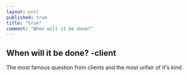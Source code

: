 ```yaml
---
layout: post
published: true
title: "true"
comment: "When will it be done?"
---
```


## When will it be done? -client

The most famous question from clients and the most unfair of it's kind.